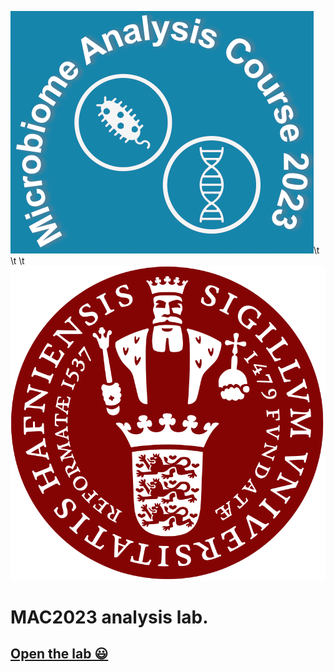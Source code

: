 ![](https://github.com/farhadm1990/MAC2023.github.io/blob/main/logo.png)\t \t \t ![](https://github.com/farhadm1990/MAC2023.github.io/blob/main/Ku-logo.png)


# MAC2023 analysis lab.

## [Open the lab 😃](https://farhadm1990.github.io/MAC2023.github.io/)
